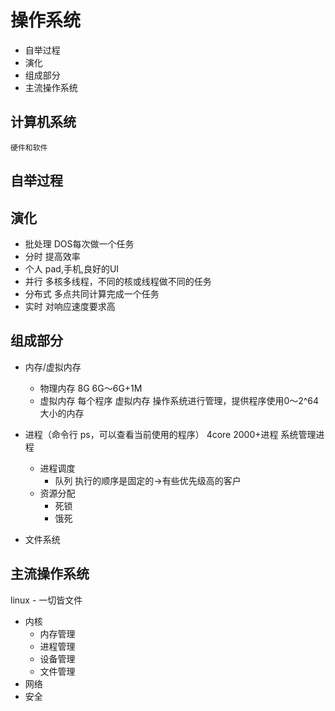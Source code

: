 # 操作系统

- 自举过程
- 演化
- 组成部分
- 主流操作系统

## 计算机系统
    硬件和软件

## 自举过程

## 演化
- 批处理    DOS每次做一个任务  
- 分时      提高效率
- 个人      pad,手机,良好的UI
- 并行      多核多线程，不同的核或线程做不同的任务
- 分布式    多点共同计算完成一个任务
- 实时      对响应速度要求高

## 组成部分
- 内存/虚拟内存
    - 物理内存
        8G  6G～6G+1M
    - 虚拟内存
        每个程序 虚拟内存 操作系统进行管理，提供程序使用0～2^64大小的内存

- 进程（命令行 ps，可以查看当前使用的程序）
    4core
    2000+进程
    系统管理进程
    - 进程调度
        - 队列
        执行的顺序是固定的->有些优先级高的客户
    - 资源分配
        - 死锁
        - 饿死
- 文件系统

## 主流操作系统
linux - 一切皆文件

- 内核
    - 内存管理
    - 进程管理
    - 设备管理
    - 文件管理
- 网络
- 安全















